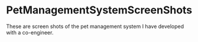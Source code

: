 # PetManagementSystemScreenShots
These are screen shots of the pet management system I have developed with a co-engineer.
